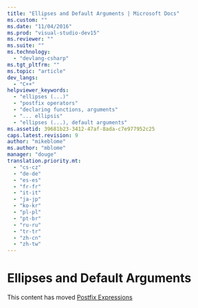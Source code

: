 ```yaml
---
title: "Ellipses and Default Arguments | Microsoft Docs"
ms.custom: ""
ms.date: "11/04/2016"
ms.prod: "visual-studio-dev15"
ms.reviewer: ""
ms.suite: ""
ms.technology: 
  - "devlang-csharp"
ms.tgt_pltfrm: ""
ms.topic: "article"
dev_langs: 
  - "C++"
helpviewer_keywords: 
  - "ellipses (...)"
  - "postfix operators"
  - "declaring functions, arguments"
  - "... ellipsis"
  - "ellipses (...), default arguments"
ms.assetid: 39681b23-3412-47af-8ada-c7e977952c25
caps.latest.revision: 9
author: "mikeblome"
ms.author: "mblome"
manager: "douge"
translation.priority.mt: 
  - "cs-cz"
  - "de-de"
  - "es-es"
  - "fr-fr"
  - "it-it"
  - "ja-jp"
  - "ko-kr"
  - "pl-pl"
  - "pt-br"
  - "ru-ru"
  - "tr-tr"
  - "zh-cn"
  - "zh-tw"
---
```

# Ellipses and Default Arguments
This content has moved [Postfix Expressions](/visual-cpp/cpp/postfix-expressions)